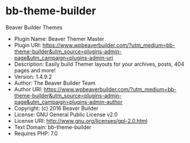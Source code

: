 # bb-theme-builder
 Beaver Builder Themes 

 * Plugin Name: Beaver Themer Master
 * Plugin URI: https://www.wpbeaverbuilder.com/?utm_medium=bb-theme-builder&utm_source=plugins-admin-page&utm_campaign=plugins-admin-uri
 * Description: Easily build Themer layouts for your archives, posts, 404 pages and more!
 * Version: 1.4.9.2
 * Author: The Beaver Builder Team
 * Author URI: https://www.wpbeaverbuilder.com/?utm_medium=bb-theme-builder&utm_source=plugins-admin-page&utm_campaign=plugins-admin-author
 * Copyright: (c) 2016 Beaver Builder
 * License: GNU General Public License v2.0
 * License URI: http://www.gnu.org/licenses/gpl-2.0.html
 * Text Domain: bb-theme-builder
 * Requires PHP: 7.0
